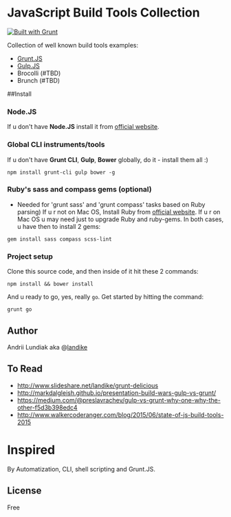 # JavaScript Build Tools Collection
[![Built with Grunt](https://cdn.gruntjs.com/builtwith.png)](http://gruntjs.com/)

Collection of well known build tools examples:

* [Grunt.JS](http://gruntjs.com/)
* [Gulp.JS]((http://gulpjs.com/))
* Brocolli (#TBD)
* Brunch (#TBD)

##Install

### Node.JS
If u don't have **Node.JS** install it from [official website](http://nodejs.org).

### Global CLI instruments/tools
If u don't have **Grunt CLI**, **Gulp**, **Bower** globally, do it - install them all :)
```
npm install grunt-cli gulp bower -g
```

### Ruby's sass and compass gems (optional)
- Needed for 'grunt sass' and 'grunt compass' tasks based on Ruby parsing)
If u r not on Mac OS, Install Ruby from [official website](https://www.ruby-lang.org/en/).
If u r on Mac OS u may need just to upgrade Ruby and ruby-gems.
In both cases, u have then to install 2 gems:
```
gem install sass compass scss-lint
```
### Project setup
Clone this source code, and then inside of it hit these 2 commands:
```
npm install && bower install
```
And u ready to go, yes, really `go`. Get started by hitting the command:
```
grunt go
```

## Author
Andrii Lundiak aka @[landike](https://twitter.com/landike)


## To Read

* http://www.slideshare.net/landike/grunt-delicious
* http://markdalgleish.github.io/presentation-build-wars-gulp-vs-grunt/
* https://medium.com/@preslavrachev/gulp-vs-grunt-why-one-why-the-other-f5d3b398edc4
* http://www.walkercoderanger.com/blog/2015/06/state-of-js-build-tools-2015
 
# Inspired 

By Automatization, CLI, shell scripting and Grunt.JS.


## License
Free